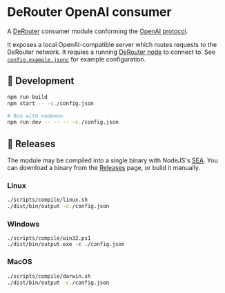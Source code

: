 # DeRouter OpenAI consumer

A [DeRouter](https://derouter.org) consumer module conforming the [OpenAI protocol](https://github.com/derouter/protocol-openai).

It exposes a local OpenAI-compatible server which routes requests to the DeRouter network.
It requies a running [DeRouter node](https://github.com/derouter/derouter) to connect to.
See [`config.example.jsonc`](./config.example.jsonc) for example configuration.

## 👷 Development

```sh
npm run build
npm start -- -c./config.json
```

```sh
# Run with nodemon.
npm run dev -- -- -- -c./config.json
```

## 🚀 Releases

The module may be compiled into a single binary with NodeJS's [SEA](https://nodejs.org/api/single-executable-applications.html).
You can download a binary from the [Releases](https://github.com/derouter/consumer-openai/releases) page, or build it manually.

### Linux

```sh
./scripts/compile/linux.sh
./dist/bin/output -c./config.json
```

### Windows

```pwsh
./scripts/compile/win32.ps1
./dist/bin/output.exe -c ./config.json
```

### MacOS

```sh
./scripts/compile/darwin.sh
./dist/bin/output -c./config.json
```
